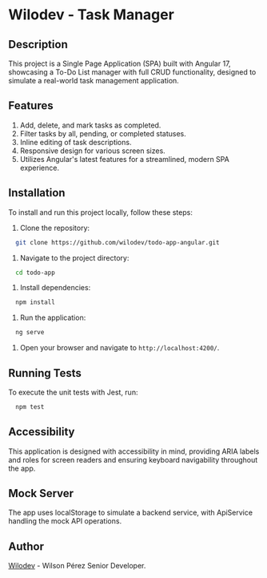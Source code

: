 # Wilodev - Task Manager

## Description

This project is a Single Page Application (SPA) built with Angular 17, showcasing a To-Do List manager with full CRUD functionality, designed to simulate a real-world task management application.

## Features

1. Add, delete, and mark tasks as completed.
2. Filter tasks by all, pending, or completed statuses.
3. Inline editing of task descriptions.
4. Responsive design for various screen sizes.
5. Utilizes Angular's latest features for a streamlined, modern SPA experience.

## Installation

To install and run this project locally, follow these steps:

1. Clone the repository:

```bash
  git clone https://github.com/wilodev/todo-app-angular.git
```

1. Navigate to the project directory:

```bash
  cd todo-app
```

1. Install dependencies:

```bash
  npm install
```

1. Run the application:

```bash
  ng serve
```

1. Open your browser and navigate to `http://localhost:4200/`.

## Running Tests

To execute the unit tests with Jest, run:

```bash
  npm test
```

## Accessibility

This application is designed with accessibility in mind, providing ARIA labels and roles for screen readers and ensuring keyboard navigability throughout the app.

## Mock Server

The app uses localStorage to simulate a backend service, with ApiService handling the mock API operations.

## Author

[Wilodev](https://github.com/wilodev) - Wilson Pérez Senior Developer.
